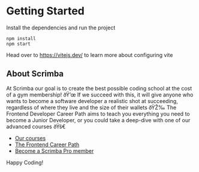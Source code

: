 # Getting Started
Install the dependencies and run the project
```
npm install
npm start
```

Head over to https://vitejs.dev/ to learn more about configuring vite
## About Scrimba

At Scrimba our goal is to create the best possible coding school at the cost of a gym membership! ðŸ’œ
If we succeed with this, it will give anyone who wants to become a software developer a realistic shot at succeeding, regardless of where they live and the size of their wallets ðŸŽ‰
The Frontend Developer Career Path aims to teach you everything you need to become a Junior Developer, or you could take a deep-dive with one of our advanced courses ðŸš€

- [Our courses](https://scrimba.com/allcourses)
- [The Frontend Career Path](https://scrimba.com/learn/frontend)
- [Become a Scrimba Pro member](https://scrimba.com/pricing)

Happy Coding!
